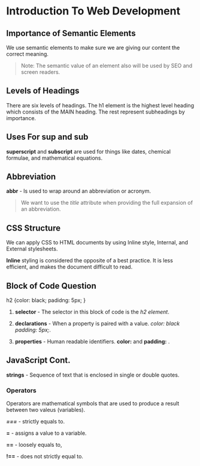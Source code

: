 # Introduction To Web Development

## Importance of Semantic Elements

We use semantic elements to make sure we are giving our content the correct meaning.

> Note: The semantic value of an element also will be used by SEO and screen readers.

## Levels of Headings

There are six levels of headings. The h1 element is the highest level heading which consists of the MAIN heading. The rest represent subheadings by importance.

## Uses For sup and sub

**superscript** and **subscript** are used for things like dates, chemical formulae, and mathematical equations.

## Abbreviation

**abbr** - Is used to wrap around an abbreviation or acronym.

> We want to use the *title* attribute when providing the full expansion of an abbreviation.

## CSS Structure

We can apply CSS to HTML documents by using Inline style, Internal, and External stylesheets.

**Inline** styling is considered the opposite of a best practice. It is less efficient, and makes the document difficult to read.

## Block of Code Question

h2 {color: black;
    padidng: 5px;
}

1. **selector** - The selector in this block of code is the *h2 element*.

2. **declarations** - When a property is paired with a value. *color: black padding: 5px;*.

3. **properties** - Human readable identifiers. **color:** and **padding:** .

## JavaScript Cont.

**strings** - Sequence of text that is enclosed in single or double quotes.

### Operators

Operators are mathematical symbols that are used to produce a result between two valeus (variables).

***===*** - strictly equals to.

**=** - assigns a value to a variable.

**==** - loosely equals to,

**!==** - does not strictly equal to.

